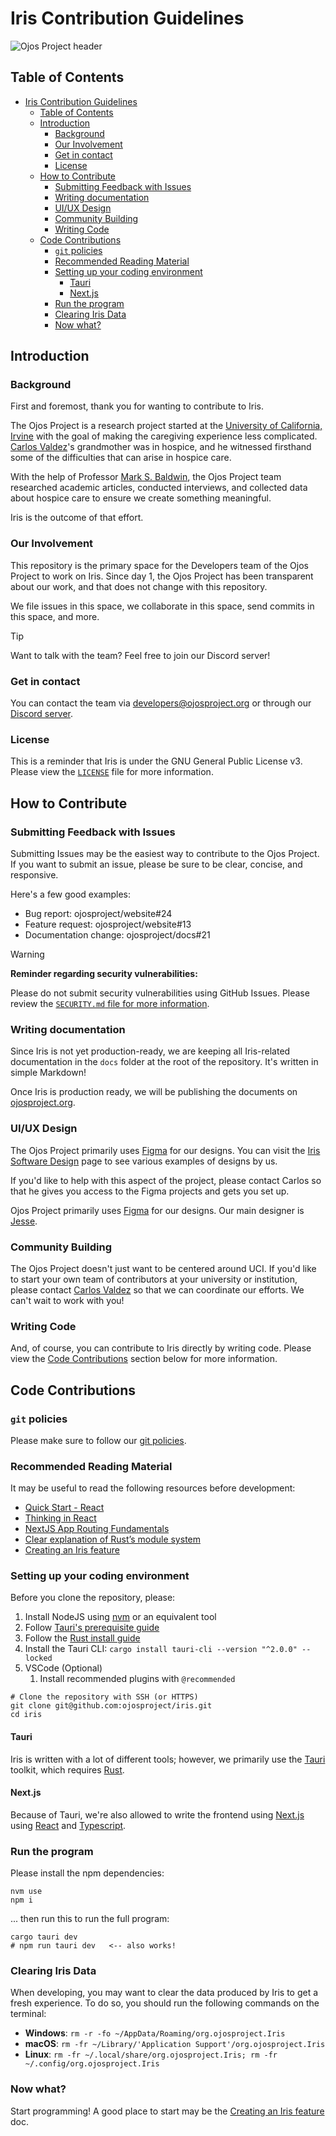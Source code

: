 # Iris Contribution Guidelines

![Ojos Project header](https://ojosproject.org/images/header.png)

## Table of Contents

- [Iris Contribution Guidelines](#iris-contribution-guidelines)
  - [Table of Contents](#table-of-contents)
  - [Introduction](#introduction)
    - [Background](#background)
    - [Our Involvement](#our-involvement)
    - [Get in contact](#get-in-contact)
    - [License](#license)
  - [How to Contribute](#how-to-contribute)
    - [Submitting Feedback with Issues](#submitting-feedback-with-issues)
    - [Writing documentation](#writing-documentation)
    - [UI/UX Design](#uiux-design)
    - [Community Building](#community-building)
    - [Writing Code](#writing-code)
  - [Code Contributions](#code-contributions)
    - [`git` policies](#git-policies)
    - [Recommended Reading Material](#recommended-reading-material)
    - [Setting up your coding environment](#setting-up-your-coding-environment)
      - [Tauri](#tauri)
      - [Next.js](#nextjs)
    - [Run the program](#run-the-program)
    - [Clearing Iris Data](#clearing-iris-data)
    - [Now what?](#now-what)

## Introduction

### Background

First and foremost, thank you for wanting to contribute to Iris.

The Ojos Project is a research project started at the [University of California,
Irvine](https://uci.edu/) with the goal of making the caregiving experience less
complicated. [Carlos Valdez](https://github.com/calejvaldez/)'s grandmother was
in hospice, and he witnessed firsthand some of the difficulties that can arise
in hospice care.

With the help of Professor [Mark S. Baldwin](https://markbaldw.in/), the Ojos
Project team researched academic articles, conducted interviews, and collected
data about hospice care to ensure we create something meaningful.

Iris is the outcome of that effort.

### Our Involvement

This repository is the primary space for the Developers team of the Ojos Project
to work on Iris. Since day 1, the Ojos Project has been transparent about our
work, and that does not change with this repository.

We file issues in this space, we collaborate in this space, send commits in this
space, and more.

> [!TIP]
>
> Want to talk with the team? Feel free to join our Discord server!

### Get in contact

You can contact the team via <developers@ojosproject.org> or through our
[Discord server](https://discord.gg/qZyQadbuMG).

### License

This is a reminder that Iris is under the GNU General Public License v3. Please
view the [`LICENSE`](/LICENSE.md) file for more information.

## How to Contribute

### Submitting Feedback with Issues

Submitting Issues may be the easiest way to contribute to the Ojos Project. If
you want to submit an issue, please be sure to be clear, concise, and
responsive.

Here's a few good examples:

- Bug report: ojosproject/website#24
- Feature request: ojosproject/website#13
- Documentation change: ojosproject/docs#21

> [!WARNING]
> **Reminder regarding security vulnerabilities:**
>
> Please do not submit security vulnerabilities using GitHub Issues. Please
> review the [`SECURITY.md` file for more information](/SECURITY.md).

### Writing documentation

Since Iris is not yet production-ready, we are keeping all Iris-related
documentation in the `docs` folder at the root of the repository. It's written
in simple Markdown!

Once Iris is production ready, we will be publishing the documents on
[ojosproject.org](https://ojosproject.org/docs/).

### UI/UX Design

The Ojos Project primarily uses [Figma](https://figma.com/) for our designs.
You can visit the
[Iris Software Design](https://ojosproject.org/docs/url/developers/design/) page
to see various examples of designs by us.

If you'd like to help with this aspect of the project, please contact Carlos so
that he gives you access to the Figma projects and gets you set up.

Ojos Project primarily uses [Figma](https://figma.com/) for our designs. Our
main designer is [Jesse](https://github.com/jessed7).

### Community Building

The Ojos Project doesn't just want to be centered around UCI. If you'd like to
start your own team of contributors at your university or institution, please
contact [Carlos Valdez](https://github.com/calejvaldez/) so that we can
coordinate our efforts. We can't wait to work with you!

### Writing Code

And, of course, you can contribute to Iris directly by writing code. Please view
the [Code Contributions](#code-contributions) section below for more
information.

## Code Contributions

### `git` policies

Please make sure to follow our
[git policies](https://ojosproject.org/docs/policies/git/).

### Recommended Reading Material

It may be useful to read the following resources before development:

- [Quick Start - React](https://react.dev/learn)
- [Thinking in React](https://react.dev/learn/thinking-in-react)
- [NextJS App Routing Fundamentals](https://nextjs.org/docs/app/building-your-application/routing)
- [Clear explanation of Rust’s module system](https://www.sheshbabu.com/posts/rust-module-system/)
- [Creating an Iris feature](./docs/design/create-a-feature.md)

### Setting up your coding environment

Before you clone the repository, please:

1. Install NodeJS using [nvm](https://github.com/nvm-sh/nvm) or an equivalent tool
2. Follow [Tauri's prerequisite guide](https://tauri.app/start/prerequisites/)
3. Follow the [Rust install guide](https://www.rust-lang.org/tools/install)
4. Install the Tauri CLI: `cargo install tauri-cli --version "^2.0.0" --locked`
5. VSCode (Optional)
   1. Install recommended plugins with `@recommended`

```shell
# Clone the repository with SSH (or HTTPS)
git clone git@github.com:ojosproject/iris.git
cd iris
```

#### Tauri

Iris is written with a lot of different tools; however, we primarily use the
[Tauri](https://tauri.app/) toolkit, which requires [Rust](https://rust-lang.org/).

#### Next.js

Because of Tauri, we're also allowed to write the frontend using
[Next.js](https://nextjs.org/) using [React](https://react.dev/) and
[Typescript](https://www.typescriptlang.org/).

### Run the program

Please install the npm dependencies:

```shell
nvm use
npm i
```

... then run this to run the full program:

```shell
cargo tauri dev
# npm run tauri dev   <-- also works!
```

### Clearing Iris Data

When developing, you may want to clear the data produced by Iris to get a fresh
experience. To do so, you should run the following commands on the terminal:

- **Windows**: `rm -r -fo ~/AppData/Roaming/org.ojosproject.Iris`
- **macOS**: `rm -fr ~/Library/'Application Support'/org.ojosproject.Iris`
- **Linux**: `rm -fr ~/.local/share/org.ojosproject.Iris; rm -fr ~/.config/org.ojosproject.Iris`

### Now what?

Start programming! A good place to start may be the
[Creating an Iris feature](./docs/create-a-feature.md) doc.
